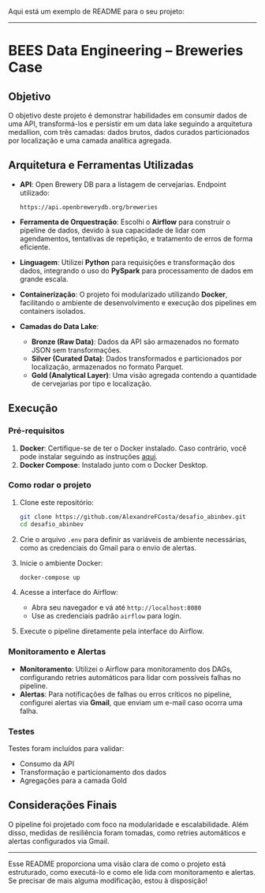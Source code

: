 Aqui está um exemplo de README para o seu projeto:

---

# BEES Data Engineering – Breweries Case

## Objetivo

O objetivo deste projeto é demonstrar habilidades em consumir dados de uma API, transformá-los e persistir em um data lake seguindo a arquitetura medallion, com três camadas: dados brutos, dados curados particionados por localização e uma camada analítica agregada.

## Arquitetura e Ferramentas Utilizadas

- **API**: Open Brewery DB para a listagem de cervejarias. Endpoint utilizado:
  ```
  https://api.openbrewerydb.org/breweries
  ```

- **Ferramenta de Orquestração**: Escolhi o **Airflow** para construir o pipeline de dados, devido à sua capacidade de lidar com agendamentos, tentativas de repetição, e tratamento de erros de forma eficiente.

- **Linguagem**: Utilizei **Python** para requisições e transformação dos dados, integrando o uso do **PySpark** para processamento de dados em grande escala.

- **Containerização**: O projeto foi modularizado utilizando **Docker**, facilitando o ambiente de desenvolvimento e execução dos pipelines em containers isolados.

- **Camadas do Data Lake**:
  - **Bronze (Raw Data)**: Dados da API são armazenados no formato JSON sem transformações.
  - **Silver (Curated Data)**: Dados transformados e particionados por localização, armazenados no formato Parquet.
  - **Gold (Analytical Layer)**: Uma visão agregada contendo a quantidade de cervejarias por tipo e localização.

## Execução

### Pré-requisitos

1. **Docker**: Certifique-se de ter o Docker instalado. Caso contrário, você pode instalar seguindo as instruções [aqui](https://docs.docker.com/get-docker/).
2. **Docker Compose**: Instalado junto com o Docker Desktop.

### Como rodar o projeto

1. Clone este repositório:
   ```bash
   git clone https://github.com/AlexandreFCosta/desafio_abinbev.git
   cd desafio_abinbev
   ```

2. Crie o arquivo `.env` para definir as variáveis de ambiente necessárias, como as credenciais do Gmail para o envio de alertas.

3. Inicie o ambiente Docker:
   ```bash
   docker-compose up
   ```

4. Acesse a interface do Airflow:
   - Abra seu navegador e vá até `http://localhost:8080`
   - Use as credenciais padrão `airflow` para login.

5. Execute o pipeline diretamente pela interface do Airflow.

### Monitoramento e Alertas

- **Monitoramento**: Utilizei o Airflow para monitoramento dos DAGs, configurando retries automáticos para lidar com possíveis falhas no pipeline.
- **Alertas**: Para notificações de falhas ou erros críticos no pipeline, configurei alertas via **Gmail**, que enviam um e-mail caso ocorra uma falha.

### Testes

Testes foram incluídos para validar:
- Consumo da API
- Transformação e particionamento dos dados
- Agregações para a camada Gold

## Considerações Finais

O pipeline foi projetado com foco na modularidade e escalabilidade. Além disso, medidas de resiliência foram tomadas, como retries automáticos e alertas configurados via Gmail. 

---

Esse README proporciona uma visão clara de como o projeto está estruturado, como executá-lo e como ele lida com monitoramento e alertas. Se precisar de mais alguma modificação, estou à disposição!
